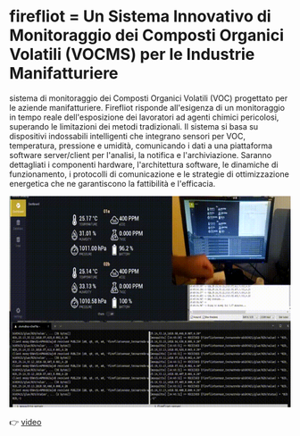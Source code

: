 # firefliot = Un Sistema Innovativo di Monitoraggio dei Composti Organici Volatili (VOCMS) per le Industrie Manifatturiere

sistema di monitoraggio dei Composti Organici Volatili (VOC) progettato per le aziende manifatturiere. Firefliot risponde all'esigenza di un monitoraggio in tempo reale dell'esposizione dei lavoratori ad agenti chimici pericolosi, superando le limitazioni dei metodi tradizionali. Il sistema si basa su dispositivi indossabili intelligenti che integrano sensori per VOC, temperatura, pressione e umidità, comunicando i dati a una piattaforma software server/client per l'analisi, la notifica e l'archiviazione. Saranno dettagliati i componenti hardware, l'architettura software, le dinamiche di funzionamento, i protocolli di comunicazione e le strategie di ottimizzazione energetica che ne garantiscono la fattibilità e l'efficacia. 

![firefliot2](/imgs/firefliot2.gif)

👉 [video](https://www.youtube.com/watch?v=v1jNsxa7Dnk)
